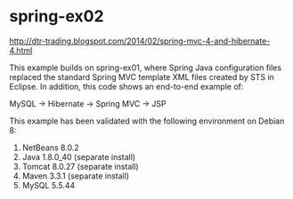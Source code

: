 spring-ex02
===========
http://dtr-trading.blogspot.com/2014/02/spring-mvc-4-and-hibernate-4.html

This example builds on spring-ex01, where Spring Java configuration files replaced the standard Spring MVC template XML 
files created by STS in Eclipse.  In addition, this code shows an end-to-end example of:

MySQL -> Hibernate -> Spring MVC -> JSP

This example has been validated with the following environment on Debian 8:

1. NetBeans 8.0.2
2. Java 1.8.0_40 (separate install)
3. Tomcat 8.0.27 (separate install)
4. Maven 3.3.1 (separate install)
5. MySQL 5.5.44
